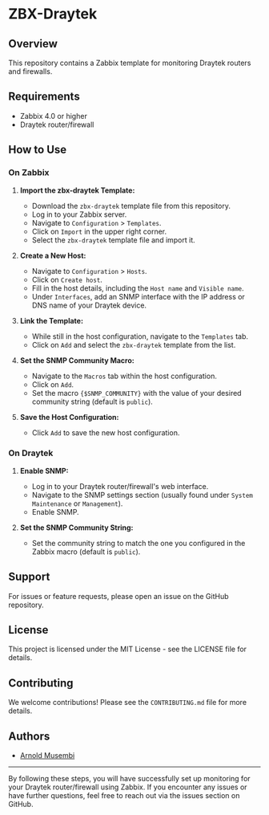 # ZBX-Draytek

## Overview
This repository contains a Zabbix template for monitoring Draytek routers and firewalls. 

## Requirements
- Zabbix 4.0 or higher
- Draytek router/firewall

## How to Use

### On Zabbix

1. **Import the zbx-draytek Template:**
   - Download the `zbx-draytek` template file from this repository.
   - Log in to your Zabbix server.
   - Navigate to `Configuration` > `Templates`.
   - Click on `Import` in the upper right corner.
   - Select the `zbx-draytek` template file and import it.

2. **Create a New Host:**
   - Navigate to `Configuration` > `Hosts`.
   - Click on `Create host`.
   - Fill in the host details, including the `Host name` and `Visible name`.
   - Under `Interfaces`, add an SNMP interface with the IP address or DNS name of your Draytek device.

3. **Link the Template:**
   - While still in the host configuration, navigate to the `Templates` tab.
   - Click on `Add` and select the `zbx-draytek` template from the list.

4. **Set the SNMP Community Macro:**
   - Navigate to the `Macros` tab within the host configuration.
   - Click on `Add`.
   - Set the macro `{$SNMP_COMMUNITY}` with the value of your desired community string (default is `public`).

5. **Save the Host Configuration:**
   - Click `Add` to save the new host configuration.

### On Draytek

1. **Enable SNMP:**
   - Log in to your Draytek router/firewall's web interface.
   - Navigate to the SNMP settings section (usually found under `System Maintenance` or `Management`).
   - Enable SNMP.

2. **Set the SNMP Community String:**
   - Set the community string to match the one you configured in the Zabbix macro (default is `public`).

## Support

For issues or feature requests, please open an issue on the GitHub repository. 

## License

This project is licensed under the MIT License - see the LICENSE file for details.

## Contributing

We welcome contributions! Please see the `CONTRIBUTING.md` file for more details.

## Authors

- [Arnold Musembi](https://github.com/AnoldMusembi)

---

By following these steps, you will have successfully set up monitoring for your Draytek router/firewall using Zabbix. If you encounter any issues or have further questions, feel free to reach out via the issues section on GitHub.
